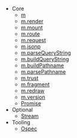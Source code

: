 - Core
	- [m](hyperscript.md)
	- [m.render](render.md)
	- [m.mount](mount.md)
	- [m.route](route.md)
	- [m.request](request.md)
	- [m.jsonp](jsonp.md)
	- [m.parseQueryString](parseQueryString.md)
	- [m.buildQueryString](buildQueryString.md)
	- [m.buildPathname](buildPathname.md)
	- [m.parsePathname](parsePathname.md)
	- [m.trust](trust.md)
	- [m.fragment](fragment.md)
	- [m.redraw](redraw.md)
	- [m.version](version.md)
	- [Promise](promise.md)
- Optional
	- [Stream](stream.md)
- Tooling
	- [Ospec](https://github.com/MithrilJS/mithril.js/blob/master/ospec)
